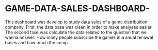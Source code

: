 # GAME-DATA-SALES-DASHBOARD-
This dashboard was develop to study data sales of a game distribuition company. First, the data base was clean in order to make analyses easier. The second fase was calculate the data related to the question that we wanna answer: How many people subscribe the games in a anual renowal bases and how much the comp
